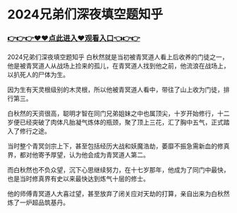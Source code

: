 # 2024兄弟们深夜填空题知乎
### <a href="https://github.com/bnhyd/fgty/issues/1">👉👉👉♥♥点此进入♥观看入口👈👉👉</a>
2024兄弟们深夜填空题知乎
白秋然就是当初被青冥道人看上后收养的门徒之一，他是被青冥道人从战场上捡来的孤儿，在青冥道人找到他之前，他流浪在战场上，以扒死人的尸体为生。

因为生有天灵根级别的木灵根，所以他被青冥道人看中，带往了山上收为门徒，排行第三。

白秋然的天资很高，聪明才智在同门兄弟姐妹之中也属顶尖，十岁开始修行，十二岁便已经突破了肉体凡胎凝气炼体的瓶颈，聚了顶上三花，汇了胸中五气，正式踏入了修行之途。

当时整个青冥剑宗上下，甚至包括经历大战和妖魔浩劫，萎靡不振急需新血的修真界，都对他寄予厚望，认为他会成为青冥道人第二。

而白秋然也不负众望，沉下心思继续努力，在十七岁那年，他成为了同门中最快，也是当时修真界有史以来最快达到炼气十层的修士。

他的师傅青冥道人大喜过望，甚至放弃了闭关应对天劫的打算，亲自出来为白秋然炼了一炉超品筑基丹。

